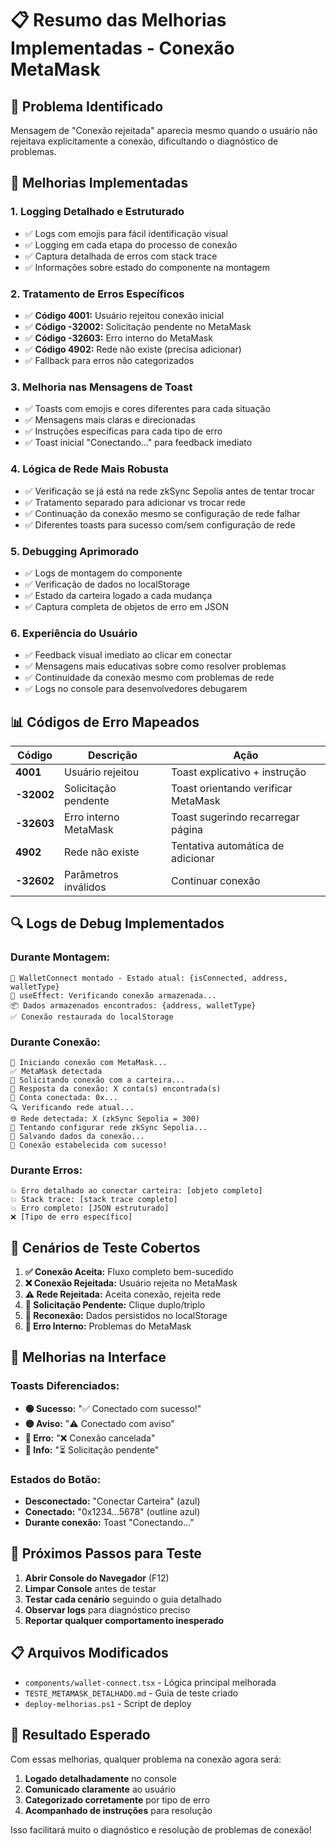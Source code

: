 # 📋 Resumo das Melhorias Implementadas - Conexão MetaMask

## 🎯 Problema Identificado
Mensagem de "Conexão rejeitada" aparecia mesmo quando o usuário não rejeitava explicitamente a conexão, dificultando o diagnóstico de problemas.

## 🔧 Melhorias Implementadas

### 1. **Logging Detalhado e Estruturado**
- ✅ Logs com emojis para fácil identificação visual
- ✅ Logging em cada etapa do processo de conexão
- ✅ Captura detalhada de erros com stack trace
- ✅ Informações sobre estado do componente na montagem

### 2. **Tratamento de Erros Específicos**
- ✅ **Código 4001:** Usuário rejeitou conexão inicial
- ✅ **Código -32002:** Solicitação pendente no MetaMask
- ✅ **Código -32603:** Erro interno do MetaMask
- ✅ **Código 4902:** Rede não existe (precisa adicionar)
- ✅ Fallback para erros não categorizados

### 3. **Melhoria nas Mensagens de Toast**
- ✅ Toasts com emojis e cores diferentes para cada situação
- ✅ Mensagens mais claras e direcionadas
- ✅ Instruções específicas para cada tipo de erro
- ✅ Toast inicial "Conectando..." para feedback imediato

### 4. **Lógica de Rede Mais Robusta**
- ✅ Verificação se já está na rede zkSync Sepolia antes de tentar trocar
- ✅ Tratamento separado para adicionar vs trocar rede
- ✅ Continuação da conexão mesmo se configuração de rede falhar
- ✅ Diferentes toasts para sucesso com/sem configuração de rede

### 5. **Debugging Aprimorado**
- ✅ Logs de montagem do componente
- ✅ Verificação de dados no localStorage
- ✅ Estado da carteira logado a cada mudança
- ✅ Captura completa de objetos de erro em JSON

### 6. **Experiência do Usuário**
- ✅ Feedback visual imediato ao clicar em conectar
- ✅ Mensagens mais educativas sobre como resolver problemas
- ✅ Continuidade da conexão mesmo com problemas de rede
- ✅ Logs no console para desenvolvedores debugarem

## 📊 Códigos de Erro Mapeados

| Código | Descrição | Ação |
|--------|-----------|------|
| **4001** | Usuário rejeitou | Toast explicativo + instrução |
| **-32002** | Solicitação pendente | Toast orientando verificar MetaMask |
| **-32603** | Erro interno MetaMask | Toast sugerindo recarregar página |
| **4902** | Rede não existe | Tentativa automática de adicionar |
| **-32602** | Parâmetros inválidos | Continuar conexão |

## 🔍 Logs de Debug Implementados

### Durante Montagem:
```
🔧 WalletConnect montado - Estado atual: {isConnected, address, walletType}
🔄 useEffect: Verificando conexão armazenada...
📦 Dados armazenados encontrados: {address, walletType}
✅ Conexão restaurada do localStorage
```

### Durante Conexão:
```
🚀 Iniciando conexão com MetaMask...
✅ MetaMask detectada
📱 Solicitando conexão com a carteira...
📝 Resposta da conexão: X conta(s) encontrada(s)
👤 Conta conectada: 0x...
🔍 Verificando rede atual...
🌐 Rede detectada: X (zkSync Sepolia = 300)
🔄 Tentando configurar rede zkSync Sepolia...
💾 Salvando dados da conexão...
🎉 Conexão estabelecida com sucesso!
```

### Durante Erros:
```
💥 Erro detalhado ao conectar carteira: [objeto completo]
💥 Stack trace: [stack trace completo]
💥 Erro completo: [JSON estruturado]
❌ [Tipo de erro específico]
```

## 🧪 Cenários de Teste Cobertos

1. **✅ Conexão Aceita:** Fluxo completo bem-sucedido
2. **❌ Conexão Rejeitada:** Usuário rejeita no MetaMask
3. **⚠️ Rede Rejeitada:** Aceita conexão, rejeita rede
4. **🔄 Solicitação Pendente:** Clique duplo/triplo
5. **🔌 Reconexão:** Dados persistidos no localStorage
6. **🔧 Erro Interno:** Problemas do MetaMask

## 📱 Melhorias na Interface

### Toasts Diferenciados:
- **🟢 Sucesso:** "✅ Conectado com sucesso!"
- **🟡 Aviso:** "⚠️ Conectado com aviso"
- **🔴 Erro:** "❌ Conexão cancelada"
- **🔵 Info:** "⏳ Solicitação pendente"

### Estados do Botão:
- **Desconectado:** "Conectar Carteira" (azul)
- **Conectado:** "0x1234...5678" (outline azul)
- **Durante conexão:** Toast "Conectando..."

## 🔄 Próximos Passos para Teste

1. **Abrir Console do Navegador** (F12)
2. **Limpar Console** antes de testar
3. **Testar cada cenário** seguindo o guia detalhado
4. **Observar logs** para diagnóstico preciso
5. **Reportar qualquer comportamento inesperado**

## 📋 Arquivos Modificados

- `components/wallet-connect.tsx` - Lógica principal melhorada
- `TESTE_METAMASK_DETALHADO.md` - Guia de teste criado
- `deploy-melhorias.ps1` - Script de deploy

## 🎯 Resultado Esperado

Com essas melhorias, qualquer problema na conexão agora será:
1. **Logado detalhadamente** no console
2. **Comunicado claramente** ao usuário
3. **Categorizado corretamente** por tipo de erro
4. **Acompanhado de instruções** para resolução

Isso facilitará muito o diagnóstico e resolução de problemas de conexão!
